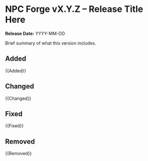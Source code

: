 # NPC Forge vX.Y.Z – Release Title Here

**Release Date:** YYYY-MM-DD

Brief summary of what this version includes.

## Added
{{Added}}

## Changed
{{Changed}}

## Fixed
{{Fixed}}

## Removed
{{Removed}}
